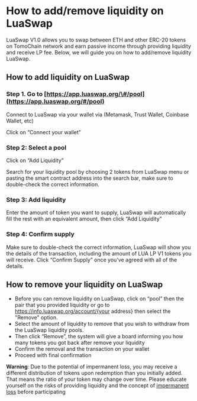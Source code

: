 # How to add/remove liquidity on LuaSwap

LuaSwap V1.0 allows you to swap between ETH and other ERC-20 tokens on TomoChain network and earn passive income through providing liquidity and receive LP fee. Below, we will guide you on how to add/remove liquidity LuaSwap.

## How to add liquidity on LuaSwap

### Step 1. Go to [https://app.luaswap.org/\#/pool](https://app.luaswap.org/#/pool)

Connect to LuaSwap via your wallet via \(Metamask, Trust Wallet, Coinbase Wallet, etc\)

Click on “Connect your wallet”

### Step 2: Select a pool

Click on “Add Liquidity”

Search for your liquidity pool by choosing 2 tokens from LuaSwap  menu or pasting the smart contract address into the search bar, make sure to double-check the correct information. 

### Step 3: Add liquidity

Enter the amount of token you want to supply, LuaSwap will automatically fill the rest with an equivalent amount, then click “Add Liquidity”

### Step 4: Confirm supply

Make sure to double-check the correct information, LuaSwap will show you the details of the transaction, including the amount of LUA LP V1 tokens you will receive. Click “Confirm Supply” once you’ve agreed with all of the details.

## **How to remove your liquidity on LuaSwap**

* Before you can remove liquidity on LuaSwap, click on “pool” then the pair that you provided liquidity or go to https://info.luaswap.org/account/{your address} then select the "Remove" option.
* Select the amount of liquidity to remove that you wish to withdraw from the LuaSwap liquidity pools. 
* Then click “Remove”, the system will give a board informing you how many tokens you got back after remove your liquidity
* Confirm the removal and the transaction on your wallet 
* Proceed with final confirmation

**Warning**: Due to the potential of impermanent loss, you may receive a different distribution of tokens upon redemption than you initially added. That means the ratio of your token may change over time. Please educate yourself on the risks of providing liquidity and the concept of [impermanent loss](https://uniswap.org/docs/v2/advanced-topics/understanding-returns/) before participating

